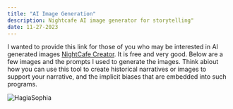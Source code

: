 ```yaml
---
title: "AI Image Generation"
description: Nightcafe AI image generator for storytelling"
date: 11-27-2023
---
```


I wanted to provide this link for those of you who may be interested in AI generated images [NightCafe Creator](https://creator.nightcafe.studio/). It is free and very good. Below are a few images and the prompts I used to generate the images. Think abiout how you can use this tool to create historical narratives or images to support your narrative, and the implicit biases that are embedded into such programs.

![HagiaSophia](HagiaSophia1.jpg)
